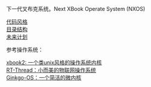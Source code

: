 下一代叉布克系统。Next XBook Operate System (NXOS)

[代码风格](Docs/CodeStyle.md)  
[目录结构](Docs/Catalog.md)  
[未来计划](Docs/Plan.md)  

参考操作系统：  

[xbook2: 一个类unix风格的操作系统内核](https://gitee.com/hzc1998/xbook2)  
[RT-Thread：小而美的物联网操作系统](https://gitee.com/rtthread/rt-thread)  
[Ginkgo-OS：一个简洁的微内核](https://gitee.com/891085309/Ginkgo-OS)  
